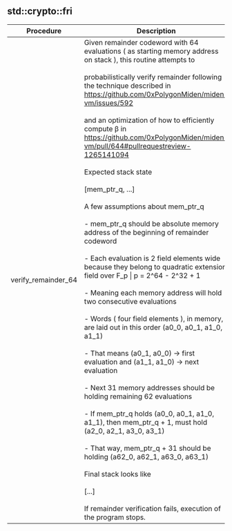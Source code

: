 
## std::crypto::fri
| Procedure | Description |
| ----------- | ------------- |
| verify_remainder_64 | Given remainder codeword with 64 evaluations ( as starting memory address on stack ), this routine attempts to<br /><br />probabilistically verify remainder following the technique described in https://github.com/0xPolygonMiden/miden-vm/issues/592<br /><br />and an optimization of how to efficiently compute β in https://github.com/0xPolygonMiden/miden-vm/pull/644#pullrequestreview-1265141094<br /><br />Expected stack state<br /><br />[mem_ptr_q, ...]<br /><br />A few assumptions about mem_ptr_q<br /><br />- mem_ptr_q should be absolute memory address of the beginning of remainder codeword<br /><br />- Each evaluation is 2 field elements wide because they belong to quadratic extension field over F_p \| p = 2^64 - 2^32 + 1<br /><br />- Meaning each memory address will hold two consecutive evaluations<br /><br />- Words ( four field elements ), in memory, are laid out in this order (a0_0, a0_1, a1_0, a1_1)<br /><br />- That means (a0_1, a0_0) -> first evaluation and (a1_1, a1_0) -> next evaluation<br /><br />- Next 31 memory addresses should be holding remaining 62 evaluations<br /><br />- If mem_ptr_q holds (a0_0, a0_1, a1_0, a1_1), then mem_ptr_q + 1, must hold (a2_0, a2_1, a3_0, a3_1)<br /><br />- That way, mem_ptr_q + 31 should be holding (a62_0, a62_1, a63_0, a63_1)<br /><br />Final stack looks like<br /><br />[...]<br /><br />If remainder verification fails, execution of the program stops. |
